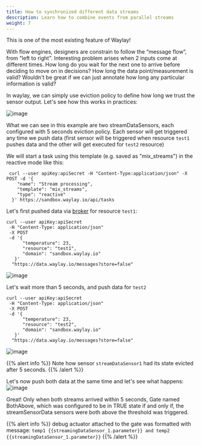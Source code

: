 ```yaml
---
title: How to synchronized different data streams
description: Learn how to combine events from parallel streams
weight: 7
---
```


This is one of the most existing feature of Waylay!

With flow engines, designers are constrain to follow the “message flow”, from "left to right". Interesting problem arises when 2 inputs come at different times. How long do you wait for the next one to arrive before deciding to move on in decisions? How long the data point/measurement is valid?
Wouldn't be great if we can just annotate how long any particular information is valid?

In waylay, we can simply use eviction policy to define how long we trust the sensor output. Let's see how this works in practices:

![image](/rules/mix_streams/mix_streams.png)

What we can see in this example are two streamDataSensors, each configured with 5 seconds eviction policy. Each sensor will get triggered any time we push data (first sensor will be triggered when resource `test1` pushes data and the other will get executed for `test2` resource)

We will start a task using this template (e.g. saved as "mix_streams") in the reactive mode like this:
```
 curl --user apiKey:apiSecret -H "Content-Type:application/json" -X POST -d '{
    "name": "Stream processing",
    "template": "mix_streams",
    "type": "reactive"
  }' https://sandbox.waylay.io/api/tasks
 ```

Let's first pushed data via [broker](/api/broker-and-storage/) for resource `test1`:

```
curl --user apiKey:apiSecret
 -H "Content-Type: application/json"
 -X POST  
 -d '{
      "temperature": 23,
      "resource": "test1",
      "domain": "sandbox.waylay.io"
   }'
  "https://data.waylay.io/messages?store=false"
```

![image](/rules/mix_streams/test1.png)

Let's wait more than 5 seconds, and push data for `test2`

```
curl --user apiKey:apiSecret
 -H "Content-Type: application/json"
 -X POST  
 -d '{
      "temperature": 23,
      "resource": "test2",
      "domain": "sandbox.waylay.io"
   }'
  "https://data.waylay.io/messages?store=false"
```

![image](/rules/mix_streams/test2.png)

{{% alert info %}}
Note how sensor `streamDataSensor1` had its state evicted after 5 seconds.
{{% /alert %}}

Let's now push both data at the same time and let's see what happens:
![image](/rules/mix_streams/both.png)

Great! Only when both streams arrived within 5 seconds, Gate named BothAbove, which was configured to be in TRUE state if and only if, the streamSensorData sensors were both above the threshold was triggered.

{{% alert info %}}
debug actuator attached to the gate was formatted with message:
`temp1 {{streamingDataSensor_1.parameter}} and temp2 {{streamingDataSensor_1.parameter}}`
{{% /alert %}}
